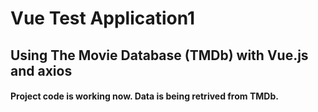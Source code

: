 # Vue Test Application1
## Using The Movie Database (TMDb) with Vue.js and axios


#### Project code is working now. Data is being retrived from TMDb. 
